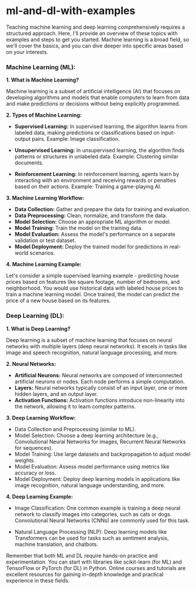 # ml-and-dl-with-examples

Teaching machine learning and deep learning comprehensively requires a structured approach. Here, I'll provide an overview of these topics with examples and steps to get you started. Machine learning is a broad field, so we'll cover the basics, and you can dive deeper into specific areas based on your interests.

### Machine Learning (ML):

**1. What is Machine Learning?**

Machine learning is a subset of artificial intelligence (AI) that focuses on developing algorithms and models that enable computers to learn from data and make predictions or decisions without being explicitly programmed.

**2. Types of Machine Learning:**

   - **Supervised Learning:** In supervised learning, the algorithm learns from labeled data, making predictions or classifications based on input-output pairs. Example: Image classification.

   - **Unsupervised Learning:** In unsupervised learning, the algorithm finds patterns or structures in unlabeled data. Example: Clustering similar documents.

   - **Reinforcement Learning:** In reinforcement learning, agents learn by interacting with an environment and receiving rewards or penalties based on their actions. Example: Training a game-playing AI.

**3. Machine Learning Workflow:**

   - **Data Collection:** Gather and prepare the data for training and evaluation.
   - **Data Preprocessing:** Clean, normalize, and transform the data.
   - **Model Selection:** Choose an appropriate ML algorithm or model.
   - **Model Training:** Train the model on the training data.
   - **Model Evaluation:** Assess the model's performance on a separate validation or test dataset.
   - **Model Deployment:** Deploy the trained model for predictions in real-world scenarios.

**4. Machine Learning Example:**

Let's consider a simple supervised learning example - predicting house prices based on features like square footage, number of bedrooms, and neighborhood. You would use historical data with labeled house prices to train a machine learning model. Once trained, the model can predict the price of a new house based on its features.

### Deep Learning (DL):

**1. What is Deep Learning?**

Deep learning is a subset of machine learning that focuses on neural networks with multiple layers (deep neural networks). It excels in tasks like image and speech recognition, natural language processing, and more.

**2. Neural Networks:**

   - **Artificial Neurons:** Neural networks are composed of interconnected artificial neurons or nodes. Each node performs a simple computation.
   - **Layers:** Neural networks typically consist of an input layer, one or more hidden layers, and an output layer.
   - **Activation Functions:** Activation functions introduce non-linearity into the network, allowing it to learn complex patterns.

**3. Deep Learning Workflow:**

   - Data Collection and Preprocessing (similar to ML).
   - Model Selection: Choose a deep learning architecture (e.g., Convolutional Neural Networks for images, Recurrent Neural Networks for sequences).
   - Model Training: Use large datasets and backpropagation to adjust model weights.
   - Model Evaluation: Assess model performance using metrics like accuracy or loss.
   - Model Deployment: Deploy deep learning models in applications like image recognition, natural language understanding, and more.

**4. Deep Learning Example:**

   - Image Classification: One common example is training a deep neural network to classify images into categories, such as cats or dogs. Convolutional Neural Networks (CNNs) are commonly used for this task.

   - Natural Language Processing (NLP): Deep learning models like Transformers can be used for tasks such as sentiment analysis, machine translation, and chatbots.

Remember that both ML and DL require hands-on practice and experimentation. You can start with libraries like scikit-learn (for ML) and TensorFlow or PyTorch (for DL) in Python. Online courses and tutorials are excellent resources for gaining in-depth knowledge and practical experience in these fields.
